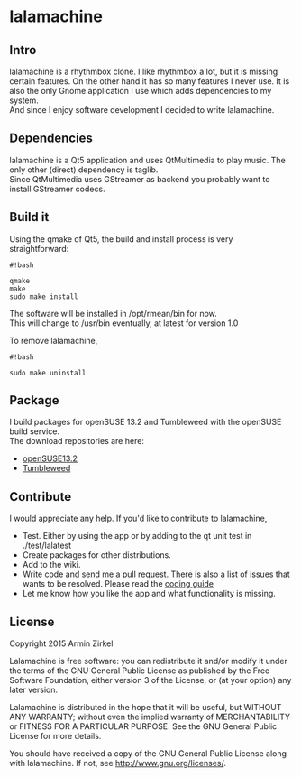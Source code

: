 # lalamachine

## Intro

lalamachine is a rhythmbox clone. I like rhythmbox a lot, but it is missing
certain features. On the other hand it has so many
features I never use. It is also the only Gnome application I use which adds dependencies to my system.  
And since I enjoy software development I decided to write lalamachine.

## Dependencies

lalamachine is a Qt5 application and uses QtMultimedia to play music.
The only other (direct) dependency is taglib.  
Since QtMultimedia uses GStreamer as backend you probably want to install
GStreamer codecs.

## Build it

Using the qmake of Qt5, the build and install process is very straightforward:


```
#!bash

qmake
make
sudo make install
```

The software will be installed in /opt/rmean/bin for now.  
This will change to /usr/bin eventually, at latest for version 1.0

To remove lalamachine,


```
#!bash

sudo make uninstall
```


## Package

I build packages for openSUSE 13.2 and Tumbleweed with the openSUSE build service.  
The download repositories are here:

* [openSUSE13.2](http://download.opensuse.org/repositories/home:/rmean/openSUSE_13.2/)
* [Tumbleweed](http://download.opensuse.org/repositories/home:/rmean/openSUSE_Tumbleweed/)

## Contribute

I would appreciate any help. If you'd like to contribute to lalamachine,

* Test. Either by using the app or by adding to the qt unit test in ./test/lalatest
* Create packages for other distributions.
* Add to the wiki.
* Write code and send me a pull request. There is also a list of issues that wants to be resolved. Please read the [coding guide](https://bitbucket.org/r-mean/lalamachine/wiki/Coding%20Guide)
* Let me know how you like the app and what functionality is missing.


## License

Copyright 2015 Armin Zirkel

Lalamachine is free software: you can redistribute it and/or modify
it under the terms of the GNU General Public License as published by
the Free Software Foundation, either version 3 of the License, or
(at your option) any later version.

Lalamachine is distributed in the hope that it will be useful,
but WITHOUT ANY WARRANTY; without even the implied warranty of
MERCHANTABILITY or FITNESS FOR A PARTICULAR PURPOSE.  See the
GNU General Public License for more details.

You should have received a copy of the GNU General Public License
along with lalamachine.  If not, see <http://www.gnu.org/licenses/>.